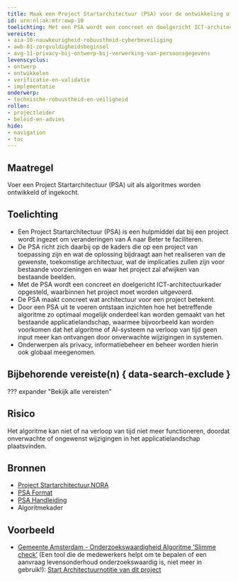 ```yaml
---
title: Maak een Project Startarchitectuur (PSA) voor de ontwikkeling of inkoop van algoritmes
id: urn:nl:ak:mtr:owp-10
toelichting: Met een PSA wordt een concreet en doelgericht ICT-architectuurkader opgesteld, waarbinnen het project moet worden uitgevoerd.
vereiste:
- aia-10-nauwkeurigheid-robuustheid-cyberbeveiliging
- awb-01-zorgvuldigheidsbeginsel
- avg-11-privacy-bij-ontwerp-bij-verwerking-van-persoonsgegevens
levenscyclus:
- ontwerp
- ontwikkelen
- verificatie-en-validatie
- implementatie
onderwerp:
- technische-robuustheid-en-veiligheid
rollen:
- projectleider
- beleid-en-advies
hide:
- navigation
- toc
---
```


<!-- tags -->

## Maatregel

Voer een Project Startarchitectuur (PSA) uit als algoritmes worden ontwikkeld of ingekocht.

## Toelichting

- Een Project Startarchitectuur (PSA) is een hulpmiddel dat bij een project wordt ingezet om veranderingen van A naar Beter te faciliteren.
- De PSA richt zich daarbij op de kaders die op een project van toepassing zijn en wat de oplossing bijdraagt aan het realiseren van de gewenste, toekomstige architectuur, wat de implicaties zullen zijn voor bestaande voorzieningen en waar het project zal afwijken van bestaande beelden.
- Met de PSA wordt een concreet en doelgericht ICT-architectuurkader opgesteld, waarbinnen het project moet worden uitgevoerd. 
- De PSA maakt concreet wat architectuur voor een project betekent.
- Door een PSA uit te voeren ontstaan inzichten hoe het betreffende algoritme zo optimaal mogelijk onderdeel kan worden gemaakt van het bestaande applicatielandschap, waarmee bijvoorbeeld kan worden voorkomen dat het algoritme of AI-systeem na verloop van tijd geen input meer kan ontvangen door onverwachte wijzigingen in systemen.
- Onderwerpen als privacy, informatiebeheer en beheer worden hierin ook globaal meegenomen. 
  
## Bijbehorende vereiste(n) { data-search-exclude }
??? expander "Bekijk alle vereisten"
    <!-- list_vereisten_on_maatregelen_page -->

## Risico
Het algoritme kan niet of na verloop van tijd niet meer functioneren, doordat onverwachte of ongewenst wijzigingen in het applicatielandschap plaatsvinden. 

## Bronnen

- [Project Startarchitectuur,NORA](https://www.noraonline.nl/wiki/PSA_(Project_Startarchitectuur))
- [PSA Format](https://www.noraonline.nl/images/noraonline/9/96/NORA_PSA_format.odt)
- [PSA Handleiding](https://www.noraonline.nl/images/noraonline/9/93/NORA-handleiding_voor_het_opstellen_van_een_PSA.odt)
- Algoritmekader

## Voorbeeld

- [Gemeente Amsterdam - Onderzoekswaardigheid Algoritme ‘Slimme check’](https://algoritmeregister.amsterdam.nl/onderzoekswaardigheid-slimme-check-levensonderhoud) (Een tool die de medewerkers helpt om te bepalen of een aanvraag levensonderhoud onderzoekswaardig is, niet meer in gebruik!): [Start Architectuurnotitie van dit project](https://algoritmeregister.amsterdam.nl/wp-content/plugins/saidot-integratorv2/proxy.php?url=AHn%2B3x1z2imOmm0lOvAus5CVlGVVvJprgQD4cckV1WakmswgAC%2BrBXoElLUqjLFXbQD%2BDhXIfXyZ3PkucbEB8bYD8rpIdh1fkU3iEcm%2FxXU6waCLq20vSGbyXl6UawFq7XJiDRMFN%2BxNwzhI%2F95QAChRcxDzeIa8LP2W35ywKvM8I7gohjeuG9xdZFN5FnS%2FN8tUMXl%2BNJkVrIEciqiCKcbHve9wivl3VdrmOzDQbsQC5xe8HXAv37RzfMcO6eT%2FhL6u5hol%2FUReJGnL9oDr2kfcphEGX%2FSnSW1gCNSQCBn7CBdznwp1m3yE%2Fn66zz%2F0G6CtxyAtc0pASMu8mWrAqLMwzPdKnz7wcfjl3dTwTxQ%3D)
